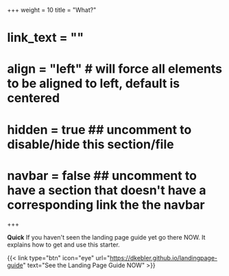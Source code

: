 +++
weight = 10
title = "What?"
# link_text = ""
# align = "left" # will force all elements to be aligned to left, default is centered
# hidden = true ## uncomment to disable/hide this section/file
# navbar = false ## uncomment to have a section that doesn't have a corresponding link the the navbar
+++

**Quick** If you haven't seen the landing page guide yet go there NOW. It explains how to get and use this starter.

{{< link type="btn" icon="eye" url="https://dkebler.github.io/landingpage-guide" text="See the Landing Page Guide NOW" >}}
